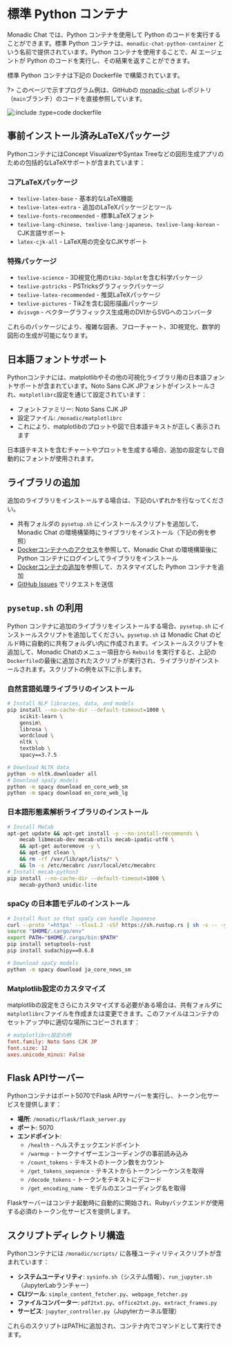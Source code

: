 # 標準 Python コンテナ

Monadic Chat では、Python コンテナを使用して Python のコードを実行することができます。標準 Python コンテナは、`monadic-chat-python-container` という名前で提供されています。Python コンテナを使用することで、AI エージェントが Python のコードを実行し、その結果を返すことができます。

標準 Python コンテナは下記の Dockerfile で構築されています。

?> このページで示すプログラム例は、GitHubの [monadic-chat](https://github.com/yohasebe/monadic-chat) レポジトリ（`main`ブランチ）のコードを直接参照しています。

![](https://raw.githubusercontent.com/yohasebe/monadic-chat/refs/heads/main/docker/services/python/Dockerfile ':include :type=code dockerfile')

## 事前インストール済みLaTeXパッケージ

PythonコンテナにはConcept VisualizerやSyntax Treeなどの図形生成アプリのための包括的なLaTeXサポートが含まれています：

### コアLaTeXパッケージ
- `texlive-latex-base` - 基本的なLaTeX機能
- `texlive-latex-extra` - 追加のLaTeXパッケージとツール
- `texlive-fonts-recommended` - 標準LaTeXフォント
- `texlive-lang-chinese`、`texlive-lang-japanese`、`texlive-lang-korean` - CJK言語サポート
- `latex-cjk-all` - LaTeX用の完全なCJKサポート

### 特殊パッケージ
- `texlive-science` - 3D視覚化用の`tikz-3dplot`を含む科学パッケージ
- `texlive-pstricks` - PSTricksグラフィックパッケージ
- `texlive-latex-recommended` - 推奨LaTeXパッケージ
- `texlive-pictures` - TikZを含む図形描画パッケージ
- `dvisvgm` - ベクターグラフィックス生成用のDVIからSVGへのコンバータ

これらのパッケージにより、複雑な図表、フローチャート、3D視覚化、数学的図形の生成が可能になります。

## 日本語フォントサポート

Pythonコンテナには、matplotlibやその他の可視化ライブラリ用の日本語フォントサポートが含まれています。Noto Sans CJK JPフォントがインストールされ、`matplotlibrc`設定を通じて設定されています：

- フォントファミリー: Noto Sans CJK JP
- 設定ファイル: `/monadic/matplotlibrc`
- これにより、matplotlibのプロットや図で日本語テキストが正しく表示されます

日本語テキストを含むチャートやプロットを生成する場合、追加の設定なしで自動的にフォントが使用されます。

## ライブラリの追加

追加のライブラリをインストールする場合は、下記のいずれかを行なってください。

- 共有フォルダの `pysetup.sh` にインストールスクリプトを追加して、Monadic Chat の環境構築時にライブラリをインストール（下記の例を参照）
- [Dockerコンテナへのアクセス](./docker-access)を参照して、Monadic Chat の環境構築後に Python コンテナにログインしてライブラリをインストール
- [Dockerコンテナの追加](./adding-containers)を参照して、カスタマイズした Python コンテナを追加
- [GitHub Issues](https://github.com/yohasebe/monadic-chat/issues) でリクエストを送信

## `pysetup.sh` の利用

Python コンテナに追加のライブラリをインストールする場合、`pysetup.sh` にインストールスクリプトを追加してください。`pysetup.sh` は Monadic Chat のビルド時に自動的に共有フォルダい内に作成されます。インストールスクリプトを追加して、Monadic Chatのメニュー項目から `Rebuild` を実行すると、上記の`Dockerfile`の最後に追加されたスクリプトが実行され、ライブラリがインストールされます。スクリプトの例を以下に示します。


### 自然言語処理ライブラリのインストール

```sh
# Install NLP libraries, data, and models
pip install --no-cache-dir --default-timeout=1000 \
    scikit-learn \
    gensim\
    librosa \
    wordcloud \
    nltk \
    textblob \
    spacy==3.7.5

# Download NLTK data
python -m nltk.downloader all
# Download spaCy models
python -m spacy download en_core_web_sm
python -m spacy download en_core_web_lg
```

### 日本語形態素解析ライブラリのインストール

```sh
# Install MeCab
apt-get update && apt-get install -y --no-install-recommends \
    mecab libmecab-dev mecab-utils mecab-ipadic-utf8 \
    && apt-get autoremove -y \
    && apt-get clean \
    && rm -rf /var/lib/apt/lists/* \
    && ln -s /etc/mecabrc /usr/local/etc/mecabrc
# Install mecab-python3
pip install --no-cache-dir --default-timeout=1000 \
    mecab-python3 unidic-lite
```

### spaCy の日本語モデルのインストール

```sh
# Install Rust so that spaCy can handle Japanese
curl --proto '=https' --tlsv1.2 -sSf https://sh.rustup.rs | sh -s -- -y
source "$HOME/.cargo/env"
export PATH="$HOME/.cargo/bin:$PATH"
pip install setuptools-rust
pip install sudachipy==0.6.8

# Download spaCy models
python -m spacy download ja_core_news_sm
```

### Matplotlib設定のカスタマイズ

matplotlibの設定をさらにカスタマイズする必要がある場合は、共有フォルダに`matplotlibrc`ファイルを作成または変更できます。このファイルはコンテナのセットアップ中に適切な場所にコピーされます：

```ini
# matplotlibrc設定の例
font.family: Noto Sans CJK JP
font.size: 12
axes.unicode_minus: False
```

## Flask APIサーバー

Pythonコンテナはポート5070でFlask APIサーバーを実行し、トークン化サービスを提供します：

- **場所**: `/monadic/flask/flask_server.py`
- **ポート**: 5070
- **エンドポイント**:
  - `/health` - ヘルスチェックエンドポイント
  - `/warmup` - トークナイザーエンコーディングの事前読み込み
  - `/count_tokens` - テキストのトークン数をカウント
  - `/get_tokens_sequence` - テキストからトークンシーケンスを取得
  - `/decode_tokens` - トークンをテキストにデコード
  - `/get_encoding_name` - モデルのエンコーディング名を取得

Flaskサーバーはコンテナ起動時に自動的に開始され、Rubyバックエンドが使用する必須のトークン化サービスを提供します。

## スクリプトディレクトリ構造

Pythonコンテナには `/monadic/scripts/` に各種ユーティリティスクリプトが含まれています：

- **システムユーティリティ**: `sysinfo.sh`（システム情報）、`run_jupyter.sh`（JupyterLabランチャー）
- **CLIツール**: `simple_content_fetcher.py`、`webpage_fetcher.py`
- **ファイルコンバーター**: `pdf2txt.py`、`office2txt.py`、`extract_frames.py`
- **サービス**: `jupyter_controller.py`（Jupyterカーネル管理）

これらのスクリプトはPATHに追加され、コンテナ内でコマンドとして実行できます。

